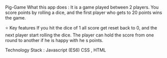 Pig-Game
 What this app does :
It is a game played between 2 players. You score points by rolling a dice, and the first player who gets to 20 points wins the game.

⭐ Key features
If you hit the dice of 1 all score get reset back to 0, and the next player start rolling the dice.
The player can hold the score from one round to another if he is happy with he s points. 

Technology Stack  : Javascript (ES6) CSS , HTML 

